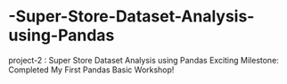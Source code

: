 # -Super-Store-Dataset-Analysis-using-Pandas
project-2 : Super Store Dataset Analysis using Pandas Exciting Milestone: Completed My First Pandas Basic Workshop!
